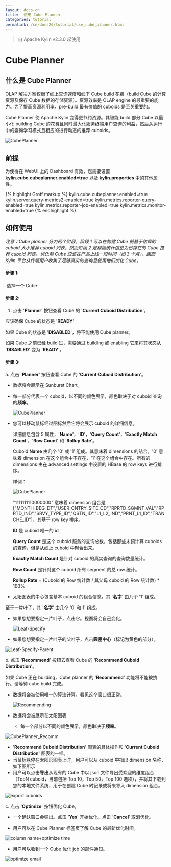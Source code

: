 ```yaml
---
layout: docs-cn
title:  使用 Cube Planner
categories: tutorial
permalink: /cn/docs26/tutorial/use_cube_planner.html
---
```


> 自 Apache Kylin v2.3.0 起使用

# Cube Planner

## 什么是 Cube Planner

OLAP 解决方案权衡了线上查询速度和线下 Cube build 花费（build Cube 的计算资源及保存 Cube 数据的存储资源）。资源效率是 OLAP engine 的最重要的能力。为了提高资源利用率，pre-build 最有价值的 cuboids 是至关重要的。

Cube Planner 使 Apache Kylin 变得更节约资源。其智能 build 部分 Cube 以最小化 building Cube 的花费且同时最大化服务终端用户查询的利益，然后从运行中的查询学习模式且相应的进行动态的推荐 cuboids。 

![CubePlanner](/images/CubePlanner/CubePlanner.png)

## 前提

为使得在 WebUI 上的 Dashboard 有效，您需要设置 **kylin.cube.cubeplanner.enabled=true** 以及 **kylin.properties** 中的其他属性。


{% highlight Groff markup %}
kylin.cube.cubeplanner.enabled=true
kylin.server.query-metrics2-enabled=true
kylin.metrics.reporter-query-enabled=true
kylin.metrics.reporter-job-enabled=true
kylin.metrics.monitor-enabled=true
{% endhighlight %}

## 如何使用

*注意：Cube planner 分为两个阶段。阶段 1 可以在构建 Cube 前基于估算的 cuboid 大小推荐 cuboid 列表，然而阶段 2 是根据统计信息为已存在的 Cube 推荐 cuboid 列表。优化前 Cube 应该在产品上线一段时间（如 3 个月）。因而 Kylin 平台从终端用户收集了足够真实的查询且使用他们优化 Cube。*  

#### 步骤 1:

​	选择一个 Cube

#### 步骤 2:

1. 点击 '**Planner**' 按钮查看 Cube 的 '**Current Cuboid Distribution**'。

  应该确保 Cube 的状态是 '**READY**'

  如果 Cube 的状态是 '**DISABLED**'，将不能使用 Cube planner。

  如果 Cube 之前已经 build 过，需要通过 building 或 enabling 它来将其状态从 '**DISABLED**' 变为 '**READY**'。


#### 步骤 3:

a. 点击 '**Planner**' 按钮查看 Cube 的 '**Current Cuboid Distribution**'。

- 数据将会展示在 Sunburst Chart。

- 每一部分代表一个 cuboid，以不同的颜色展示，颜色取决于对 cuboid 查询的**频率**。

     ![CubePlanner](/images/CubePlanner/CP.png)


-  您可以移动鼠标经过图标然后它将会展示 cuboid 的详细信息。

   详细信息包含 5 属性，'**Name**'，'**ID**'，'**Query Count**'，'**Exactly Match Count**'，'**Row Count**' 和 '**Rollup Rate**'。

   Cuboid **Name** 由几个 '0' 或 '1' 组成。其意味着 dimensions 的结合。'0' 意味着 dimension 在这个组合中不存在，'1' 在这个组合中存在。所有的 dimensions 由在 advanced settings 中设置的 HBase 的 row keys 进行排序。 

   样例：

   ![CubePlanner](/images/CubePlanner/Leaf.png)

   "1111111110000000" 意味着 dimension 组合是 ["MONTH_BEG_DT","USER_CNTRY_SITE_CD","RPRTD_SGMNT_VAL","RPRTD_IND","SRVY_TYPE_ID","QSTN_ID","L1_L2_IND","PRNT_L1_ID","TRANCHE_ID"]，其基于 row key 排序。

   **ID** 是 cuboid 唯一的 id

   **Query Count** 是这个 cuboid 服务的查询总数，包括那些未预计算 cuboids 的查询，但是从线上 cuboid 中聚合出来。  

   **Exactly Match Count** 是针对 cuboid 的真实查询的查询数量统计。

   **Row Count** 是针对这个 cuboid 所有 segment 的总 row 统计。

   **Rollup Rate** = (Cuboid 的 Row 统计数 / 其父母 cuboid 的 Row 统计数) * 100%  

-  太阳图表的中心包含基本 cuboid 的组合信息。其 '**名字**' 由几个 '1' 组成。

至于一片叶子，其 '**名字**' 由几个 '0' 和 1' 组成。 

-    如果您想要指定一片叶子，点击它。视图将会自己变化。

     ![Leaf-Specify](/images/CubePlanner/Leaf-Specify.png)

-    如果您想要指定一片叶子的父叶子，点击**圆圈中心**（标记为黄色的部分）。

![Leaf-Specify-Parent](/images/CubePlanner/Leaf-Specify-Parent.png)

b. 点击 '**Recommend**' 按钮去查看 Cube 的 '**Recommend Cuboid Distribution**'。

如果 Cube 正在 building，Cube planner 的 '**Recommend**' 功能将不能被执行。请等待 cube build 完成。

-  数据将会被使用唯一的算法计算。看见这个窗口很正常。

   ![Recommending](/images/CubePlanner/Recommending.png)

-  数据将会被展示在太阳图表

   - 每一个部分以不同的颜色展示，颜色取决于**频率**。

![CubePlanner_Recomm](/images/CubePlanner/CPRecom.png)

- '**Recommend Cuboid Distribution**' 图表的具体操作和 '**Current Cuboid Distribution**' 图表的一样。
- 当鼠标悬停在太阳形图表上时，用户可以从 cuboid 中指出 dimension 名称，如下图所示
- 用户可以点击**导出**从现有的 Cube 中以 json 文件导出受欢迎的维度组合（TopN cuboid，当前包括 Top 10，Top 50，Top 100 选项），并将其下载到您的本地文件系统，用于在创建 Cube 时记录或将来导入 dimension 组合。

![export cuboids](/images/CubePlanner/export_cuboids.png)

c. 点击 '**Optimize**' 按钮优化 Cube。

- 一个确认窗口会弹出。点击 '**Yes**' 开始优化。点击 '**Cancel**' 取消优化。

- 用户可以在 Cube Planner 标签页了解 Cube 的最新优化时间。 

![column name+optimize time](/images/CubePlanner/column_name+optimize_time.png)

- 用户可以收到一个 Cube 优化 job 的邮件通知。

![optimize email](/images/CubePlanner/optimize_email.png)

